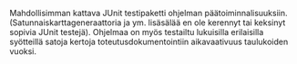 Mahdollisimman kattava JUnit testipaketti ohjelman päätoiminnalisuuksiin. (Satunnaiskarttageneraattoria ja ym. lisäsälää en ole kerennyt tai keksinyt sopivia JUnit testejä).
Ohjelmaa on myös testailtu lukuisilla erilaisilla syötteillä satoja kertoja toteutusdokumentointiin aikavaativuus taulukoiden vuoksi.
